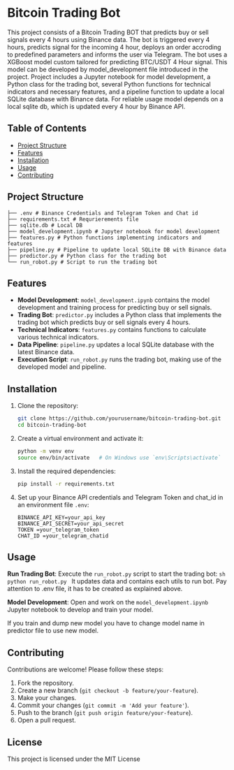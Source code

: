 # Bitcoin Trading Bot

This project consists of a Bitcoin Trading BOT that predicts buy or sell signals every 4 hours using Binance data. The bot is triggered every 4 hours, predicts signal for the incoming 4 hour, deploys an order accroding to predefined parameters and informs the user via Telegram. The bot uses a XGBoost model custom tailored for predicting BTC/USDT 4 Hour signal. This model can be developed by model_development file introduced in the project. Project includes a Jupyter notebook for model development, a Python class for the trading bot, several Python functions for technical indicators and necessary features, and a pipeline function to update a local SQLite database with Binance data. For reliable usage model depends on a local sqlite db, which is updated every 4 hour by Binance API. 

## Table of Contents

- [Project Structure](#project-structure)
- [Features](#features)
- [Installation](#installation)
- [Usage](#usage)
- [Contributing](#contributing)

## Project Structure

```
├── .env # Binance Credentials and Telegram Token and Chat id
├── requirements.txt # Requrierements file
├── sqlite.db # Local DB
├── model_development.ipynb # Jupyter notebook for model development
├── features.py # Python functions implementing indicators and features
├── pipeline.py # Pipeline to update local SQLite DB with Binance data
├── predictor.py # Python class for the trading bot
└── run_robot.py # Script to run the trading bot
```

## Features

- **Model Development**: `model_development.ipynb` contains the model development and training process for predicting buy or sell signals.
- **Trading Bot**: `predictor.py` includes a Python class that implements the trading bot which predicts buy or sell signals every 4 hours.
- **Technical Indicators**: `features.py` contains functions to calculate various technical indicators.
- **Data Pipeline**: `pipeline.py` updates a local SQLite database with the latest Binance data.
- **Execution Script**: `run_robot.py` runs the trading bot, making use of the developed model and pipeline.

## Installation

1. Clone the repository:
    ```sh
    git clone https://github.com/yourusername/bitcoin-trading-bot.git
    cd bitcoin-trading-bot
    ```

2. Create a virtual environment and activate it:
    ```sh
    python -m venv env
    source env/bin/activate   # On Windows use `env\Scripts\activate`
    ```

3. Install the required dependencies:
    ```sh
    pip install -r requirements.txt
    ```

4. Set up your Binance API credentials and Telegram Token and chat_id in an environment file `.env`:
    ```env
    BINANCE_API_KEY=your_api_key
    BINANCE_API_SECRET=your_api_secret
    TOKEN =your_telegram_token
    CHAT_ID =your_telegram_chatid
    ```

## Usage

**Run Trading Bot**: Execute the `run_robot.py` script to start the trading bot:
    ```sh
    python run_robot.py
    ```
It updates data and contains each utils to run bot. Pay attention to .env file, it has to be created as explained above.

**Model Development**: Open and work on the `model_development.ipynb` Jupyter notebook to develop and train your model. 

If you train and dump new model you have to change model name in predictor file to use new model.
   
## Contributing

Contributions are welcome! Please follow these steps:

1. Fork the repository.
2. Create a new branch (`git checkout -b feature/your-feature`).
3. Make your changes.
4. Commit your changes (`git commit -m 'Add your feature'`).
5. Push to the branch (`git push origin feature/your-feature`).
6. Open a pull request.

## License

This project is licensed under the MIT License
